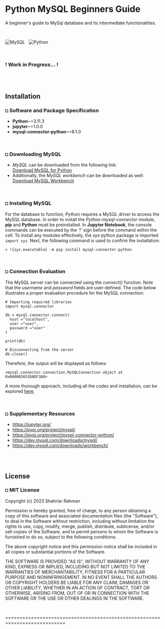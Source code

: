 # Python MySQL Beginners Guide
A beginner's guide to MySql database and its intermediate functionalities.

<br/>

![MySQL](https://img.shields.io/badge/mysql-%2300f.svg?style=for-the-badge&logo=mysql&logoColor=white) &nbsp;     ![Python](https://img.shields.io/badge/python-3670A0?style=for-the-badge&logo=python&logoColor=ffdd54)


<br/>

### ! Work in Progress... ! 

<br/><br/>

## Installation
### ◘ Software and Package Specification
* **Python**~=3.11.3
* **jupyter**~=1.0.0
* **mysql-connector-python**~=8.1.0 

<br/>

### ◘ Downloading MySQL
* *MySQL* can be downloaded from the following link: <br/>
[Download MySQL for Python](https://dev.mysql.com/downloads/mysql/) 
* Additionally, the *MySQL workbench* can be downloaded as well:  <br/>
[Download MySQL Workbench](https://dev.mysql.com/downloads/workbench/)

<br/>

### ◘ Installing MySQL
For the database to function, Python requires a MySQL driver to access the MySQL database. In order to install the *Python-mysql-connector* module, **pip** and **Python** must be preinstalled. In **Jupyter Notebook**, the console commands can be executed by the *‘!’* sign before the command within the cell. To install any modules effectively, the *sys* python package is imported `import sys`. Next, the following command is used to confirm the installation:
```
> !{sys.executable} -m pip install mysql-connector-python
```

<br/>

### ◘ Connection Evaluation
The MySQL server can be connected using the *connect()* function. Note that the *username* and *password* fields are user-defined. The code below illustrates a proper evaluation procedure for the MySQL connection: 
```py3
# Importing required libraries
import mysql.connector
  
db = mysql.connector.connect(
  host ="localhost",
  user ="user",
  password ="user"
)
 
print(db)
  
# Disconnecting from the server
db.close()
```
Therefore, the output will be displayed as follows:
```py3
<mysql.connector.connection.MySQLConnection object at 0x000002653D8DF3A0>

```
A more thorough approach, including all the codes and installation, can be explored [here](https://github.com/shahriar-rahman/Python-MySQL-Beginners-Guide/blob/main/notebooks/1-Test-Connection.ipynb).

<br/>

### ◘ Supplementary Resources
* https://jupyter.org/
* https://pypi.org/project/mysql/
* https://pypi.org/project/mysql-connector-python/
* https://dev.mysql.com/downloads/mysql/
* https://dev.mysql.com/downloads/workbench/

<br/><br/>

## License
### ◘ MIT License

Copyright (c) 2023 Shahriar Rahman

Permission is hereby granted, free of charge, to any person obtaining a copy of this software and associated documentation files (the "Software"), to deal in the Software without restriction, including without limitation the rights to use, copy, modify, merge, publish, distribute, sublicense, and/or sell copies of the Software, and to permit persons to whom the Software is furnished to do so, subject to the following conditions:

The above copyright notice and this permission notice shall be included in all copies or substantial portions of the Software.

THE SOFTWARE IS PROVIDED "AS IS", WITHOUT WARRANTY OF ANY KIND, EXPRESS OR IMPLIED, INCLUDING BUT NOT LIMITED TO THE WARRANTIES OF MERCHANTABILITY, FITNESS FOR A PARTICULAR PURPOSE AND NONINFRINGEMENT. IN NO EVENT SHALL THE AUTHORS OR COPYRIGHT HOLDERS BE LIABLE FOR ANY CLAIM, DAMAGES OR OTHER LIABILITY, WHETHER IN AN ACTION OF CONTRACT, TORT OR OTHERWISE, ARISING FROM, OUT OF OR IN CONNECTION WITH THE SOFTWARE OR THE USE OR OTHER DEALINGS IN THE SOFTWARE.

<br/>

===========================================================================

